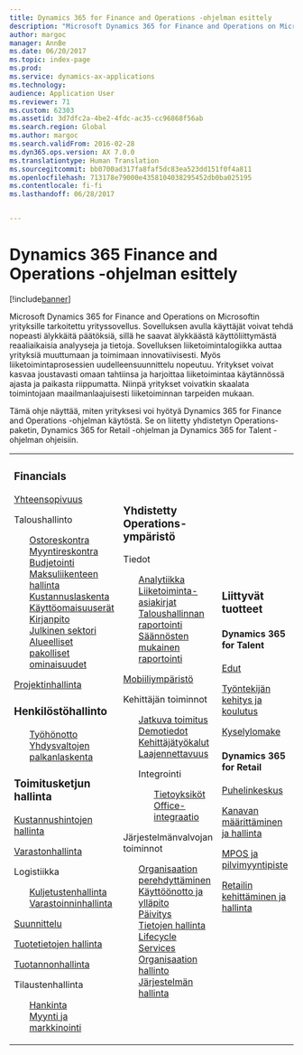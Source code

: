 ```yaml
---
title: Dynamics 365 for Finance and Operations -ohjelman esittely
description: "Microsoft Dynamics 365 for Finance and Operations on Microsoftin yrityksille tarkoitettu yrityssovellus. Tällä sivulla on lisätietoja tuotteesta ja käytön aloittamisesta."
author: margoc
manager: AnnBe
ms.date: 06/20/2017
ms.topic: index-page
ms.prod: 
ms.service: dynamics-ax-applications
ms.technology: 
audience: Application User
ms.reviewer: 71
ms.custom: 62303
ms.assetid: 3d7dfc2a-4be2-4fdc-ac35-cc96868f56ab
ms.search.region: Global
ms.author: margoc
ms.search.validFrom: 2016-02-28
ms.dyn365.ops.version: AX 7.0.0
ms.translationtype: Human Translation
ms.sourcegitcommit: bb0700ad317fa8faf5dc83ea523dd151f0f4a811
ms.openlocfilehash: 713178e79000e4358104038295452db0ba025195
ms.contentlocale: fi-fi
ms.lasthandoff: 06/28/2017


---
```

# <a name="introduction-to-dynamics-365-finance-and-operations"></a>Dynamics 365 Finance and Operations -ohjelman esittely

[!include[banner](includes/banner.md)]

Microsoft Dynamics 365 for Finance and Operations on Microsoftin yrityksille tarkoitettu yrityssovellus. Sovelluksen avulla käyttäjät voivat tehdä nopeasti älykkäitä päätöksiä, sillä he saavat älykkäästä käyttöliittymästä reaaliaikaisia analyyseja ja tietoja. Sovelluksen liiketoimintalogiikka auttaa yrityksiä muuttumaan ja toimimaan innovatiivisesti. Myös liiketoimintaprosessien uudelleensuunnittelu nopeutuu. Yritykset voivat kasvaa joustavasti omaan tahtiinsa ja harjoittaa liiketoimintaa käytännössä ajasta ja paikasta riippumatta. Niinpä yritykset voivatkin skaalata toimintojaan maailmanlaajuisesti liiketoiminnan tarpeiden mukaan. 

Tämä ohje näyttää, miten yrityksesi voi hyötyä Dynamics 365 for Finance and Operations -ohjelman käytöstä. Se on liitetty yhdistetyn Operations-paketin, Dynamics 365 for Retail -ohjelman ja Dynamics 365 for Talent -ohjelman ohjeisiin. 

<table>
<colgroup>
<col width="33%" />
<col width="33%" />
<col width="33%" />
</colgroup>
<tbody>
<tr class="odd">
<td><h3>Financials</h3>
<p><a href="../financials/general-ledger/audit-policy-rules">Yhteensopivuus</a></p>
<p>Taloushallinto</p>
<ul style="list-style-type:none">
<li><a href="../financials/accounts-payable/accounts-payable">Ostoreskontra</a></li>
<li><a href="../financials/accounts-receivable/accounts-receivable">Myyntireskontra</a></li>
<li><a href="../financials/budgeting/budgeting-overview">Budjetointi</a></li>
<li><a href="../financials/cash-bank-management/cash-bank-management">Maksuliikenteen hallinta</a></li>
<li><a href="../financials/cost-accounting/cost-accounting-home-page">Kustannuslaskenta</a></li>
<li><a href="../financials/fixed-assets/fixed-assets">Käyttöomaisuuserät</a></li>
<li><a href="../financials/general-ledger/general-ledger">Kirjanpito</a></li>
<li><a href="../financials/public-sector/public-sector-functionality">Julkinen sektori</a></li>
<li><a href="../dev-itpro/lcs-solutions/country-region">Alueelliset pakolliset ominaisuudet</a></li></ul>
<p><a href="../financials/project-management/overview-project-management-accounting">Projektinhallinta</a></p>
<H3>Henkilöstöhallinto</h3>
  <ul style="list-style-type:none">
<li><a href="hr/manage-recruiting-process">Työhönotto</a></li>
<li><a href="hr/localizations/noam-usa-payroll">Yhdysvaltojen palkanlaskenta</a></li>
</ul>
<h3>Toimitusketjun hallinta</h3>
<p><a href="../supply-chain/cost-management/costing-sheets">Kustannushintojen hallinta</a></p>
<p><a href="../supply-chain/inventory/inventory-locations">Varastonhallinta</a></p>
<p>Logistiikka</p>
<ul style="list-style-type:none"><li><a href="../supply-chain/transportation/transportation-management-overview">Kuljetustenhallinta</a></li>
<li><a href="../supply-chain/warehousing/warehouse-configuration">Varastoinninhallinta</a></li></ul>
<p><a href="../supply-chain/master-planning/master-plans">Suunnittelu</a></p>
  <p><a href="../supply-chain/pim/set-up-maintain-product-configuration-model">Tuotetietojen hallinta</a></p>
  <p><a href="../supply-chain/production-control/create-production-orders">Tuotannonhallinta</a></p>
<p>Tilaustenhallinta</p>
  <ul style="list-style-type:none"><li><a href="../supply-chain/procurement/procurement-sourcing-overview">Hankinta</a></li>
  <li><a href="../supply-chain/sales-marketing/overview-sales-marketing">Myynti ja markkinointi</a></li></ul>
</td>
<td>
<h3>Yhdistetty Operations-ympäristö</h3>
<p>Tiedot</p>
<ul style="list-style-type:none"><li><a href="../dev-itpro/analytics/analytics">Analytiikka</a></li>
 <li><a href="../dev-itpro/analytics/document-reporting-services">Liiketoiminta-asiakirjat</a></li>
<li><a href="../dev-itpro/analytics/financial-reporting-intro">Taloushallinnan raportointi</a></li>
<li><a href="../dev-itpro/analytics/general-electronic-reporting">Säännösten mukainen raportointi</a></li></ul>

<p><a href="../dev-itpro/mobile-apps/mobile-platform">Mobiiliympäristö</a></p>

 <p>Kehittäjän toiminnot</p>
<ul style="list-style-type:none">
<li><a href="../dev-itpro/dev-tools/continuous-delivery-home-page">Jatkuva toimitus</a></li>
<li><a href="../dev-itpro/get-started/demo-data">Demotiedot</a></li>
<li><a href="../dev-itpro/dev-tools/developer-home-page">Kehittäjätyökalut</a></li>
<li><a href="../dev-itpro/extensibility/customize-model-elements-extensions">Laajennettavuus</a></li>
<li><p>Integrointi</p>
<ul style="list-style-type:none"><li><a href="../dev-itpro/data-entities/data-entities">Tietoyksiköt</a></li>
<li><a href="../dev-itpro/office-integration/office-integration">Office-integraatio</a></li></ul></li></ul>

<p>Järjestelmänvalvojan toiminnot<p>
<ul style="list-style-type:none">
<li><a href="../fin-and-ops/get-started/onboarding-home">Organisaation perehdyttäminen</a></li>
<li><a href="../dev-itpro/deployment/deploy-demo-environment">Käyttöönotto ja ylläpito</a></li>
<li><a href="../dev-itpro/migration-upgrade/upgrade-home-page">Päivitys</a></li>
<li><a href="../dev-itpro/data-entities/data-management-integration-data-entity">Tietojen hallinta</a></li>
<li><a href="../dev-itpro/lifecycle-services/lcs">Lifecycle Services</a></li>
<li><a href="../fin-and-ops/organization-administration/organization-administration-home-page">Organisaation hallinto</a></li>
<li><a href="../dev-itpro/sysadmin/system-administration-home-page">Järjestelmän hallinta</a></li>
</ul>
</td>
<td>
<h3>Liittyvät tuotteet</h3>
<h4>Dynamics 365 for Talent</h4>
<p><a href="../talent/manage-benefit-program">Edut</a></p>
<p><a href="../talent/performance-management-overview">Työntekijän kehitys ja koulutus</a></p>
<p><a href="../talent/questionnaires">Kyselylomake</a></p>

<h4>Dynamics 365 for Retail</h4>
<p><a href="../retail/call-center-functionality">Puhelinkeskus</p>
<p><a href="../retail/define-maintain-retail-channels">Kanavan määrittäminen ja hallinta</p>
<p><a href="../retail/retail-peripherals-overview">MPOS ja pilvimyyntipiste</p>
<p><a href="../retail/dev-itpro/dev-retail-home-page">Retailin kehittäminen ja hallinta</p>

</td>
</tr>

</tbody>
</table>

